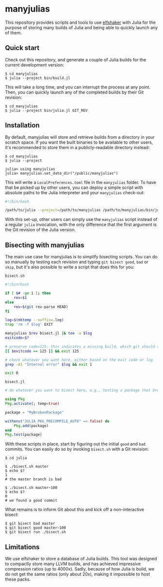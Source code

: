 # manyjulias

This repository provides scripts and tools to use
[elfshaker](https://github.com/elfshaker/elfshaker) with Julia for the purpose
of storing many builds of Julia and being able to quickly launch any of them.


## Quick start

Check out this repository, and generate a couple of Julia builds for the current
development version:

```
$ cd manyjulias
$ julia --project bin/build.jl
```

This will take a long time, and you can interrupt the process at any point.
Then, you can quickly launch any of the completed builds by their Git revision:

```
$ cd manyjulias
$ julia --project bin/julia.jl GIT_REV
```


## Installation

By default, manyjulias will store and retrieve builds from a directory in your
scratch space. If you want the built binaries to be available to other users,
it's recommended to store them in a publicly-readable directory instead:

```
$ cd manyjulias
$ julia --project

julia> using manyjulias
julia> manyjulias.set_data_dir("/public/manyjulias")
```

This will write a `LocalPreferences.toml` file in the `manyjulias` folder. To
have that be picked up by other users, you can deploy a simple script with
absolute paths to the Julia interpreter and your `manyjulias` check-out:

```bash
#!/bin/bash

/path/to/julia --project=/path/to/manyjulias /path/to/manyjulias/bin/julia.jl "$@"
```

With this set-up, other users can simply use the `manyjulias` script instead of
a regular `julia` invocation, with the only difference that the first argument
is the Git revision of the Julia version.


## Bisecting with manyjulias

The main use case for manyjulias is to simplify bisecting scripts. You can do so
manually by testing each revision and typing `git bisect good`, `bad` or `skip`,
but it's also possible to write a script that does this for you:

`bisect.sh`
```bash
#!/bin/bash

if [ $# -ge 1 ]; then
    rev=$1
else
    rev=$(git rev-parse HEAD)
fi

log=$(mktemp --suffix=.log)
trap 'rm -f $log' EXIT

manyjulias $rev bisect.jl |& tee -a $log
exitcode=$?

# preserve code=125: this indicates a missing build, which git should skip
[[ $exitcode == 125 ]] && exit 125

# check whatever you want here, either based on the exit code or log
grep -A1 "Internal error" $log && exit 1

exit 0
```

`bisect.jl`
```julia
# do whatever you want to bisect here, e.g., testing a package that broke

using Pkg
Pkg.activate(; temp=true)

package = "MyBrokenPackage"

withenv("JULIA_PKG_PRECOMPILE_AUTO" => false) do
    Pkg.add(package)
end
Pkg.test(package)
```

With these scripts in place, start by figuring out the initial `good` and `bad`
commits. You can easily do so by invoking `bisect.sh` with a Git revision:

```
$ cd julia

$ ./bisect.sh master
$ echo $?
1
# the master branch is bad

$ ./bisect.sh master~100
$ echo $?
0
# we found a good commit
```

What remains is to inform Git about this and kick off a non-interactive bisect:

```
$ git bisect bad master
$ git bisect good master~100
$ git bisect run ./bisect.sh
```


## Limitations

We use elfshaker to store a database of Julia builds. This tool was designed to
compactly store many LLVM builds, and has achieved impressive compression ratios
(up to 4000x). Sadly, because of how Julia is build, we do not get the same
ratios (only about 20x), making it impossible to host these packs.
